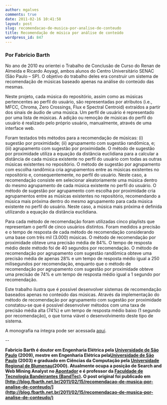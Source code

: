 ```yaml
---
author: mgalves
comments: true
date: 2011-02-16 10:41:58
layout: post
slug: recomendacao-de-musica-por-analise-de-conteudo
title: Recomendação de música por análise de conteúdo
wordpress_id: 847
---
```


### Por Fabrício Barth


No ano de 2010 eu orientei o Trabalho de Conclusão de Curso do Renan de Almeida e Ricardo Aoyagi, ambos alunos do Centro Universitário SENAC (São Paulo – SP). O objetivo do trabalho deles era construir um sistema de recomendação de músicas baseado apenas na análise do conteúdo das mesmas.

Neste projeto, cada música do repositório, assim como as músicas pertencentes ao perfil do usuário, são representadas por atributos (i.e., MFCC, Chroma, Zero Crossings, Flux e Spectral Centroid) extraídos a partir dos sinais de áudio de uma música. Um perfil de usuário é representado por uma lista de músicas. A adição ou remoção de músicas do perfil do usuário é realizado pelo próprio usuário, manualmente, através de uma interface web.

Foram testados três métodos para a recomendação de músicas: (i) sugestão por proximidade; (ii) agrupamento com sugestão randômica, e; (iii) agrupamento com sugestão por proximidade. O método de sugestão por proximidade utiliza a equação da distância euclidiana para a calcular a distância de cada música existente no perfil do usuário com todas as outras músicas existentes no repositório. O método de sugestão por agrupamento com escolha randômica cria agrupamentos entre as músicas existentes no repositório e, consequentemente, no perfil do usuário. Neste caso, a recomendação consiste em selecionar aleatoriamente uma música dentro do mesmo agrupamento de cada música existente no perfil do usuário. O método de sugestão por agrupamento com escolha por proximidade cria agrupamentos entre as músicas existentes no repositório, recomendando a música mais próxima dentro do mesmo agrupamento para cada música existente no perfil do usuário. Neste caso, a música mais próxima é definida utilizando a equação da distância euclidiana.

Para cada método de recomendação foram utilizadas cinco playlists que representam o perfil de cinco usuários distintos. Foram medidos a precisão e o tempo de resposta de cada método de recomendação considerando uma base com três mil (3.000) músicas. O método de recomendação por proximidade obteve uma precisão média de 84%. O tempo de resposta médio deste método foi de 40 segundos por recomendação. O método de recomendação por agrupamento com sugestão randômica obteve uma precisão média de apenas 28% e um tempo de resposta médio igual a 250 milisegundos por recomendação, enquanto que o método de recomendação por agrupamento com sugestão por proximidade obteve uma precisão de 74% e um tempo de resposta médio igual a 1 segundo por recomendação.

Este trabalho ilustra que é possível desenvolver sistemas de recomendação baseados apenas no conteúdo das músicas. Através da implementação do método de recomendação por agrupamento com sugestão por proximidade constatou-se que é possível desenvolver métodos com uma taxa de precisão média alta (74%) e um tempo de resposta médio baixo (1 segundo por recomendação), o que torna viável o desenvolvimento deste tipo de sistema.

A monografia na íntegra pode ser acessada [aqui](http://fbarth.net.br/docs/tccs/recomendacaoMusicas-2010.pdf).

--

**Fabricio Barth é doutor em Engenharia Elétrica pela [Universidade de São Paulo](http://www.knoma.pcs.usp.br/) (2009), mestre em Engenharia Elétrica pela[Universidade de São Paulo](http://www.knoma.pcs.usp.br/) (2003) e graduado em Ciências da Computação pela [Universidade Regional de Blumenau](http://www.inf.furb.br/)(2000). Atualmente ocupa a posição de Search and Web Mining Analyst no [Apontador](http://www.apontador.com/) e é professor da [Faculdade de Tecnologia Bandeirantes (BandTec)](http://www.bandtec.com.br/). O post original foi publicado em [http://blog.fbarth.net.br/2011/02/15/recomendacao-de-musica-por-analise-de-conteudo/](http://blog.fbarth.net.br/2011/02/15/recomendacao-de-musica-por-analise-de-conteudo/)**
